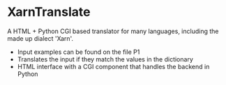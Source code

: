 # XarnTranslate
A HTML + Python CGI based translator for many languages, including the made up dialect 'Xarn'.
- Input examples can be found on the file P1
- Translates the input if they match the values in the dictionary
- HTML interface with a CGI component that handles the backend in Python
